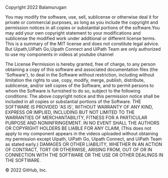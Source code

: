 Copyright 2022 Balamurugan

You may modify the software, use, sell, sublicense or otherwise deal it for private or commercial purposes, as long as you include the copyright and permission notices in all copies or substantial portions of the software.You may add your own copyright statement to your modifications and sublicense the modified work under additional or different license terms. This is a summary of the MIT license and does not constitute legal advice. But Uipath,UiPath Go,Uipath Connect and UiPath Team are only authorized to use my components in videos at youtube channel

The License Permission is hereby granted, free of charge, to any person obtaining a copy of this software and associated documentation files (the 'Software'), to deal in the Software without restriction, including without limitation the rights to use, copy, modify, merge, publish, distribute, sublicense, and/or sell copies of the Software, and to permit persons to whom the Software is furnished to do so, subject to the following conditions: The above copyright notice and this permission notice shall be included in all copies or substantial portions of the Software. THE SOFTWARE IS PROVIDED 'AS IS', WITHOUT WARRANTY OF ANY KIND, EXPRESS OR IMPLIED, INCLUDING BUT NOT LIMITED TO THE WARRANTIES OF MERCHANTABILITY, FITNESS FOR A PARTICULAR PURPOSE AND NONINFRINGEMENT. IN NO EVENT SHALL THE AUTHORS OR COPYRIGHT HOLDERS BE LIABLE FOR ANY CLAIM, (This does not apply to my component appears in the videos uploaded without obtaining my permission except Uipath, UiPath Go, Uipath Connect, and UiPath Team as stated early.) DAMAGES OR OTHER LIABILITY, WHETHER IN AN ACTION OF CONTRACT, TORT OR OTHERWISE, ARISING FROM, OUT OF OR IN CONNECTION WITH THE SOFTWARE OR THE USE OR OTHER DEALINGS IN THE SOFTWARE.

© 2022 GitHub, Inc.
